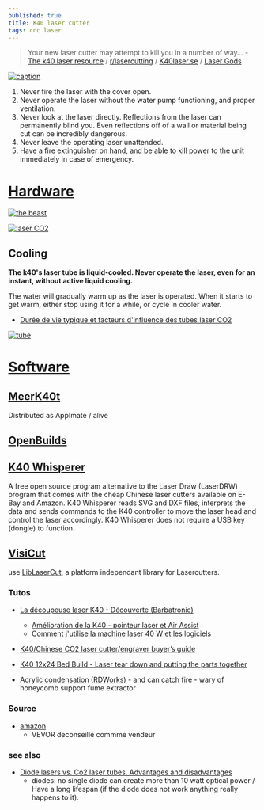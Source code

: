 ```yaml
---
published: true
title: K40 laser cutter
tags: cnc laser
---
```

> Your new laser cutter may attempt to kill you in a number of way... - [The k40 laser resource](https://k40lasercutter.com/) / [r/lasercutting](https://www.reddit.com/r/lasercutting/wiki/k40) / [K40laser.se](https://www.k40laser.se) / [Laser Gods](https://www.lasergods.com)

[![caption](https://qph.cf2.quoracdn.net/main-qimg-1482f39eeb7fe2a2abc3631275f95e42-c)](https://news.ycombinator.com/item?id=38865518)


1. Never fire the laser with the cover open.
1. Never operate the laser without the water pump functioning, and proper ventilation.
1. Never look at the laser directly. Reflections from the laser can permanently blind you. Even reflections off of a wall or material being cut can be incredibly dangerous.
1. Never leave the operating laser unattended.
1. Have a fire extinguisher on hand, and be able to kill power to the unit immediately in case of emergency.


# [Hardware](https://www.reddit.com/r/lasercutting/wiki/k40/)

[![the beast](https://m.media-amazon.com/images/I/51U5dvHWGCL._AC_UL480_QL65_.jpg)](https://www.amazon.fr/am%C3%A9lior%C3%A9-graveur-affichage-num%C3%A9rique-imprimante/dp/B0FD9FDWS8)

[![laser CO2](https://upload.wikimedia.org/wikipedia/commons/thumb/8/8e/Laser_CO2.png/1500px-Laser_CO2.png)](https://fr.wikipedia.org/wiki/Laser_au_dioxyde_de_carbone)

## Cooling
**The k40's laser tube is liquid-cooled. Never operate the laser, even for an instant, without active liquid cooling.**

The water will gradually warm up as the laser is operated. When it starts to get warm, either stop using it for a while, or cycle in cooler water.

- [Durée de vie typique et facteurs d'influence des tubes laser CO2](https://www.accteklaser.com/fr/duree-de-vie-typique-et-facteurs-dinfluence-des-tubes-laser-co2/)

[![tube](https://www.accteklaser.com/wp-content/uploads/elementor/thumbs/Typical-service-life-and-influencing-factors-of-CO2-laser-tubes-qhqvfz78vtaw576m1t1zkmzmqe9aq9jviu6elxfkn4.jpg)](https://www.accteklaser.com/fr/duree-de-vie-typique-et-facteurs-dinfluence-des-tubes-laser-co2/)

# [Software](https://chatgpt.com/share/6905f46e-1180-800d-b3db-15984d8be03b)

## [MeerK40t](https://github.com/meerk40t/meerk40t?tab=readme-ov-file#welcome-to-meerk40t)

Distributed as AppImate / alive

## [OpenBuilds](https://software.openbuilds.com)

## [K40 Whisperer](https://www.scorchworks.com/K40whisperer/k40whisperer.html)

A free open source program alternative to the Laser Draw (LaserDRW) program that comes with the cheap Chinese laser cutters available on E-Bay and Amazon. K40 Whisperer reads SVG and DXF files, interprets the data and sends commands to the K40 controller to move the laser head and control the laser accordingly. K40 Whisperer does not require a USB key (dongle) to function. 


## [VisiCut](https://visicut.org/)

use [LibLaserCut](https://github.com/t-oster/LibLaserCut?tab=readme-ov-file#liblasercut), a platform independant library for Lasercutters.

### Tutos
- [La découpeuse laser K40 - Découverte (Barbatronic)](https://www.youtube.com/watch?v=HpSHowpEGVM&list=LL&index=3)
	- [Amélioration de la K40 - pointeur laser et Air Assist](https://www.youtube.com/watch?v=AwNY7BHcYXY)
    - [Comment j'utilise la machine laser 40 W et les logiciels](https://www.youtube.com/watch?v=7sGo2O-VHsU)

    
    
- [K40/Chinese CO2 laser cutter/engraver buyer’s guide](https://www.youtube.com/watch?v=Gc_1jDVRKEQ)

- [K40 12x24 Bed Build - Laser tear down and putting the parts together](https://www.youtube.com/watch?v=j20ZhxNnL-Q)

- [Acrylic condensation (RDWorks)](https://www.youtube.com/watch?v=n54uNRs8Ydk) - and can catch fire - wary of honeycomb support fume extractor

### Source

- [amazon](https://www.amazon.fr/Samger-Graveur-Gravure-Sculpture-Machine/dp/B07P5C662T/ref=sr_1_10?__mk_fr_FR=%C3%85M%C3%85%C5%BD%C3%95%C3%91&dchild=1&keywords=d%C3%A9coupeuse+K40&qid=1606726082&sr=8-10)
	- VEVOR deconseillé commme vendeur
    
### see also
- [Diode lasers vs. Co2 laser tubes. Advantages and disadvantages](https://endurancelasers.com/diode-lasers-vs-co2-laser-tubes/)
	- diodes: no single diode can create more than 10 watt optical power / Have a long lifespan (if the diode does not work anything really happens to it).
